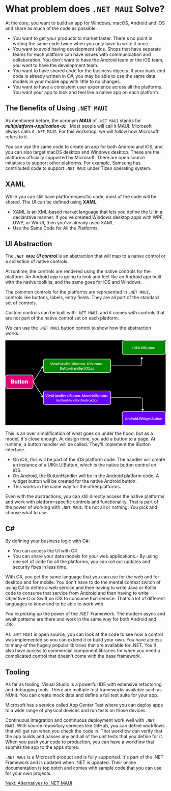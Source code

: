 # What problem does `.NET MAUI` Solve?

At the core, you want to build an app for Windows, macOS, Android and iOS and share as much of the code as possible.

- You want to get your products to market faster. There's no point in writing the same code twice when you only have to write it once.
- You want to avoid having development silos. Shops that have separate teams for each platform can have issues with communication and collaboration. You don't want to have the Android team or the iOS team, you want to have the development team.
- You want to have shared code for the business objects. If your back‑end code is already written in C#, you may be able to use the same data models in your mobile app with little to no changes.
- You want to have a consistent user experience across all the platforms. You want your app to look and feel like a native app on each platform.

## The Benefits of Using `.NET MAUI`

As mentioned before, the acronym ***MAUI*** of `.NET MAUI` stands for ***`M`ultiplatform-`A`pplication-`UI`***
. Most people will call it MAUI. Microsoft always calls it `.NET MAUI`. For this workshop, we will follow how Microsoft refers to it.

You can use the same code to create an app for both Android and iOS, and you can also target macOS desktop and Windows desktop. These are the platforms officially supported by Microsoft. There are open source initiatives to support other platforms. For example, Samsung has contributed code to support `.NET MAUI` under Tizen operating system.

## XAML

While you can still have platform‑specific code, most of the code will be shared. The UI can be defined using **XAML**.

- XAML is an XML‑based market language that lets you define the UI in a declarative manner. If you've created Windows desktop apps with WPF, UWP, or WinUI, then you've already used XAML.
- Use the Same Code for All the Platforms.

## UI Abstraction

The ***`.NET MAUI` UI control*** is an abstraction that will map to a native control or a collection of native controls.

At runtime, the controls are rendered using the native controls for the platform. An Android app is going to look and feel like an Android app built with the native toolkits, and the same goes for iOS and Windows.

The common controls for the platforms are represented in `.NET MAUI`, controls like buttons, labels, entry fields. They are all part of the standard set of controls.

Custom controls can be built with `.NET MAUI`, and it comes with controls that are not part of the native control set on each platform.

We can use the `.NET MAUI` button control to show how the abstraction works.

![UI Abstraction](UI_Abstraction.drawio.png)

This is an over simplification of what goes on under the hood, but as a model, it's close enough. At design time, you add a button to a page. At runtime, a button handler will be called. They'll implement the IButton interface.

- On iOS, this will be part of the iOS platform code. The handler will create an instance of a UIKit.UIButton, which is the native button control on iOS.
- On Android, the ButtonHandler will be in the Android platform code. A widget button will be created for the native Android button.
- This works in the same way for the other platforms.

Even with the abstractions, you can still directly access the native platforms and work with platform‑specific controls and functionality. That is part of the power of working with `.NET MAUI`. It's not all or nothing. You pick and choose what to use.

## C\#

By defining your business logic with C#:

- You can access the UI with C#.
- You can share your data models for your web applications.- By using one set of code for all the platforms, you can roll out updates and security fixes in less time.

With C#, you get the same language that you can use for the web and for desktop and for mobile. You don't have to do the mental context switch of using C# to define a web service and then having to write Java or Kotlin code to consume that service from Android and then having to write Objective‑C or Swift on iOS to consume that service. That's a lot of different languages to know and to be able to work with.

You're picking up the power of the .NET Framework. The modern async and await patterns are there and work in the same way for both Android and iOS.

As `.NET MAUI` is open source, you can look at the code to see how a control was implemented so you can extend it or build your own. You have access to many of the hugely popular libraries that are available for .NET. You'll also have access to commercial component libraries for when you need a complicated control that doesn't come with the base framework.

## Tooling

As far as tooling, Visual Studio is a powerful IDE with extensive refactoring and debugging tools. There are multiple test frameworks available such as NUnit. You can create mock data and define a full test suite for your app.

Microsoft has a service called App Center Test where you can deploy apps to a wide range of physical devices and run tests on those devices.

Continuous integration and continuous deployment work well with `.NET MAUI`. With source repository services like GitHub, you can define workflows that will get run when you check the code in. That workflow can verify that the app builds and passes any and all of the unit tests that you define for it. When you push your code to production, you can have a workflow that submits the app to the apps stores.

`.NET MAUI` is a Microsoft product and is fully supported. It's part of the .NET Framework and is updated when .NET is updated. Their online documentation is top notch and comes with sample code that you can use for your own projects.

[Next: Alternatives to .NET MAUI](4-Alternatives.md)
